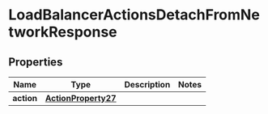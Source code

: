

# LoadBalancerActionsDetachFromNetworkResponse


## Properties

| Name | Type | Description | Notes |
|------------ | ------------- | ------------- | -------------|
|**action** | [**ActionProperty27**](ActionProperty27.md) |  |  |



